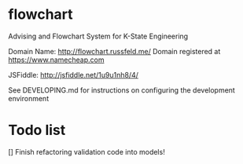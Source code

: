 # flowchart
Advising and Flowchart System for K-State Engineering

Domain Name: http://flowchart.russfeld.me/
Domain registered at https://www.namecheap.com

JSFiddle: http://jsfiddle.net/1u9u1nh8/4/

See DEVELOPING.md for instructions on configuring the development environment

# Todo list

[] Finish refactoring validation code into models!
